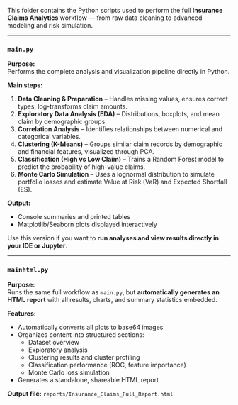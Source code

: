 This folder contains the Python scripts used to perform the full **Insurance Claims Analytics** workflow — from raw data cleaning to advanced modeling and risk simulation.

---

### `main.py`
**Purpose:**  
Performs the complete analysis and visualization pipeline directly in Python.

**Main steps:**
1. **Data Cleaning & Preparation** – Handles missing values, ensures correct types, log-transforms claim amounts.  
2. **Exploratory Data Analysis (EDA)** – Distributions, boxplots, and mean claim by demographic groups.  
3. **Correlation Analysis** – Identifies relationships between numerical and categorical variables.  
4. **Clustering (K-Means)** – Groups similar claim records by demographic and financial features, visualized through PCA.  
5. **Classification (High vs Low Claim)** – Trains a Random Forest model to predict the probability of high-value claims.  
6. **Monte Carlo Simulation** – Uses a lognormal distribution to simulate portfolio losses and estimate Value at Risk (VaR) and Expected Shortfall (ES).

**Output:**  
- Console summaries and printed tables  
- Matplotlib/Seaborn plots displayed interactively  

Use this version if you want to **run analyses and view results directly in your IDE or Jupyter**.

---

### `mainhtml.py`
**Purpose:**  
Runs the same full workflow as `main.py`, but **automatically generates an HTML report** with all results, charts, and summary statistics embedded.

**Features:**
- Automatically converts all plots to base64 images  
- Organizes content into structured sections:
  - Dataset overview  
  - Exploratory analysis  
  - Clustering results and cluster profiling  
  - Classification performance (ROC, feature importance)  
  - Monte Carlo loss simulation  
- Generates a standalone, shareable HTML report

**Output file:** `reports/Insurance_Claims_Full_Report.html`

